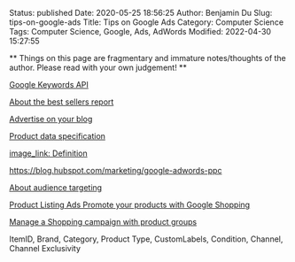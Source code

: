 Status: published
Date: 2020-05-25 18:56:25
Author: Benjamin Du
Slug: tips-on-google-ads
Title: Tips on Google Ads
Category: Computer Science
Tags: Computer Science, Google, Ads, AdWords
Modified: 2022-04-30 15:27:55

**
Things on this page are fragmentary and immature notes/thoughts of the author.
Please read with your own judgement!
**

[Google Keywords API](https://keywordtool.io/api)

[About the best sellers report](https://support.google.com/merchants/answer/9488679)

[Advertise on your blog](https://support.google.com/blogger/answer/1269077?hl=en)

[Product data specification](https://support.google.com/merchants/answer/7052112?hl=en)

[image_link: Definition](https://support.google.com/merchants/answer/6324350?hl=en)


https://blog.hubspot.com/marketing/google-adwords-ppc

[About audience targeting](https://support.google.com/google-ads/answer/2497941?hl=en)

[Product Listing Ads Promote your products with Google Shopping](https://services.google.com/fh/files/misc/product_listing_ads_intro.pdf)

[Manage a Shopping campaign with product groups](https://support.google.com/google-ads/answer/6275317?hl=en)

ItemID, Brand, Category, Product Type, CustomLabels, Condition, Channel, Channel Exclusivity